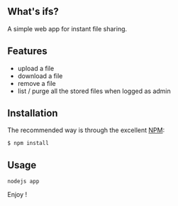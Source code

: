 ## What's ifs?

A simple web app for instant file sharing.

## Features

- upload a file
- download a file
- remove a file
- list / purge all the stored files when logged as admin

## Installation

The recommended way is through the excellent [NPM](http://www.npmjs.org/):

    $ npm install

## Usage

    nodejs app

Enjoy !
